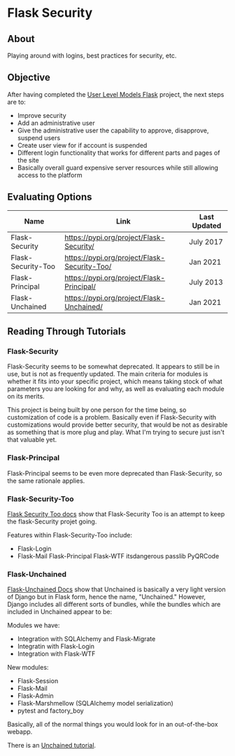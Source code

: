# Flask Security

## About

Playing around with logins, best practices for security, etc.

## Objective

After having completed the [User Level Models Flask](https://github.com/pwdel/userlevelmodelsflask) project, the next steps are to:

* Improve security
* Add an administrative user
* Give the administrative user the capability to approve, disapprove, suspend users
* Create user view for if account is suspended
* Different login functionality that works for different parts and pages of the site
* Basically overall guard expensive server resources while still allowing access to the platform

## Evaluating Options

| Name               | Link                                         | Last Updated |
|--------------------|----------------------------------------------|--------------|
| Flask-Security     | https://pypi.org/project/Flask-Security/     | July 2017    |
| Flask-Security-Too | https://pypi.org/project/Flask-Security-Too/ | Jan 2021     |
| Flask-Principal    | https://pypi.org/project/Flask-Principal/    | July  2013   |
| Flask-Unchained    | https://pypi.org/project/Flask-Unchained/    | Jan 2021     |

## Reading Through Tutorials

### Flask-Security

Flask-Security seems to be somewhat deprecated.  It appears to still be in use, but is not as frequently updated.  The main criteria for modules is whether it fits into your specific project, which means taking stock of what parameters you are looking for and why, as well as evaluating each module on its merits.

This project is being built by one person for the time being, so customization of code is a problem.  Basically even if Flask-Security with customizations would provide better security, that would be not as desirable as something that is more plug and play.  What I'm trying to secure just isn't that valuable yet.

### Flask-Principal

Flask-Principal seems to be even more deprecated than Flask-Security, so the same rationale applies.

### Flask-Security-Too

[Flask Security Too docs](https://flask-security-too.readthedocs.io/en/stable/) show that Flask-Security Too is an attempt to keep the flask-Security projet going.

Features within Flask-Security-Too include:


* Flask-Login
* Flask-Mail
    Flask-Principal
    Flask-WTF
    itsdangerous
    passlib
    PyQRCode


### Flask-Unchained

[Flask-Unchained Docs](https://flask-unchained.readthedocs.io/en/latest/index.html) show that Unchained is basically a very light version of Django but in Flask form, hence the name, "Unchained."  However, Django includes all different sorts of bundles, while the bundles which are included in Unchained appear to be:

Modules we have:

* Integration with SQLAlchemy and Flask-Migrate
* Integratin with Flask-Login
* Integration with Flask-WTF

New modules:

* Flask-Session
* Flask-Mail
* Flask-Admin
* Flask-Marshmellow (SQLAlchemy model serialization)
* pytest and factory_boy

Basically, all of the normal things you would look for in an out-of-the-box webapp.

There is an [Unchained tutorial](https://flask-unchained.readthedocs.io/en/latest/index.html).

### 